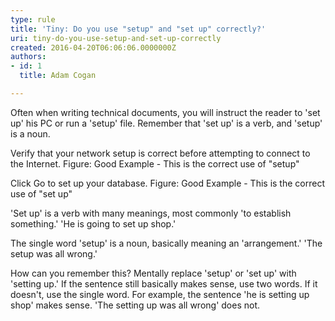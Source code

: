 ```yaml
---
type: rule
title: 'Tiny: Do you use "setup" and "set up" correctly?'
uri: tiny-do-you-use-setup-and-set-up-correctly
created: 2016-04-20T06:06:06.0000000Z
authors:
- id: 1
  title: Adam Cogan

---
```


 ​Often when writing technical documents, you will instruct the reader to 'set up' his PC or run a 'setup' file. Remember that 'set up' is a verb, and 'setup' is a noun.
 
​Verify that your network setup is correct before attempting to connect to the Internet.​
Figure: Good Example - This is the correct use of "setup"



Click Go to set up your database.
Figure: Good Example - This is the correct use of "set up"​



'Set up' is a verb with many meanings, most commonly 'to establish something.' 'He is going to set up shop.'

The single word 'setup' is a noun, basically meaning an 'arrangement.' 'The setup was all wrong.'




How can you remember this? Mentally replace 'setup' or 'set up' with 'setting up.' If the sentence still basically makes sense, use two words. If it doesn't, use the single word. For example, the sentence 'he is setting up shop' makes sense. 'The setting up was all wrong' does not.




